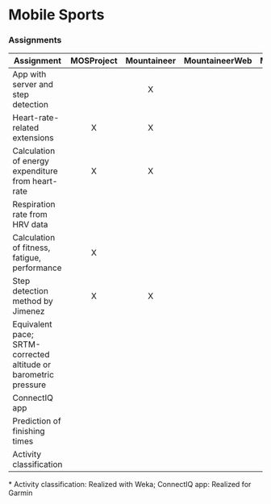 # Mobile Sports

### Assignments

| Assignment | MOSProject | Mountaineer | MountaineerWeb | Matlab | Other\* |
|---|:---:|:---:|:---:|:---:|:---:|
| App with server and step detection |  | X | | | |
| Heart-rate-related extensions | X | X | | | |
| Calculation of energy expenditure from heart-rate | X | X | | | |
| Respiration rate from HRV data | | | | X | |
| Calculation of fitness, fatigue, performance | X | | | | |
| Step detection method by Jimenez | X | X | | | |
| Equivalent pace; SRTM-corrected altitude or barometric pressure | | | | | |
| ConnectIQ app | | | | | X |
| Prediction of finishing times | | | | | |
| Activity classification | | | | | X |

\* Activity classification: Realized with Weka; ConnectIQ app: Realized for Garmin
